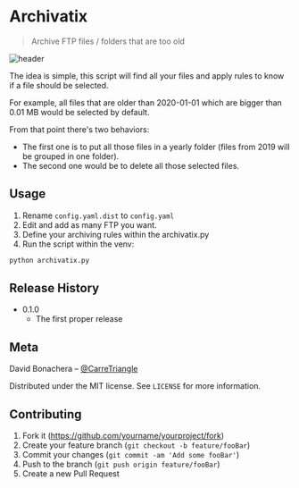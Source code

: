 # Archivatix
> Archive FTP files / folders that are too old

![header](https://user-images.githubusercontent.com/1730152/82173392-a5904780-98ff-11ea-902b-d1ae711c8ec9.png)

The idea is simple, this script will find all your files and apply rules to know if a file should be selected.

For example, all files that are older than 2020-01-01 which are bigger than 0.01 MB would be selected by default.

From that point there's two behaviors:
- The first one is to put all those files in a yearly folder (files from 2019 will 
be grouped in one folder). 
- The second one would be to delete all those selected files.

## Usage

1. Rename `config.yaml.dist` to `config.yaml`
2. Edit and add as many FTP you want.
3. Define your archiving rules within the archivatix.py
4. Run the script within the venv:
```sh
python archivatix.py
```

## Release History

* 0.1.0
    * The first proper release

## Meta

David Bonachera – [@CarreTriangle](https://twitter.com/CarreTriangle)

Distributed under the MIT license. See ``LICENSE`` for more information.

## Contributing

1. Fork it (<https://github.com/yourname/yourproject/fork>)
2. Create your feature branch (`git checkout -b feature/fooBar`)
3. Commit your changes (`git commit -am 'Add some fooBar'`)
4. Push to the branch (`git push origin feature/fooBar`)
5. Create a new Pull Request

